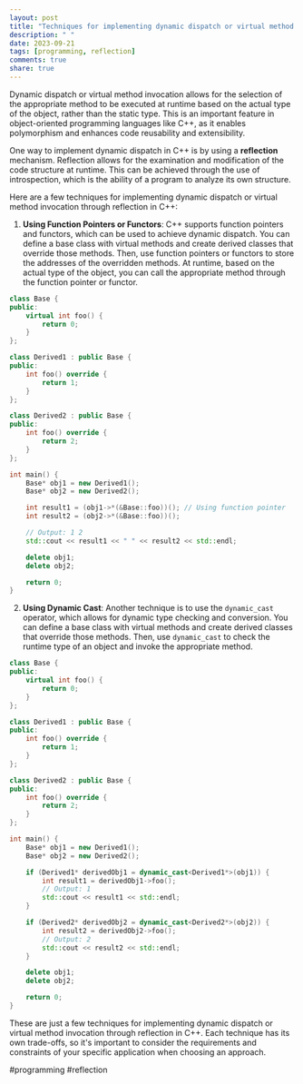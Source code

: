 ```yaml
---
layout: post
title: "Techniques for implementing dynamic dispatch or virtual method invocation through reflection in C++."
description: " "
date: 2023-09-21
tags: [programming, reflection]
comments: true
share: true
---
```


Dynamic dispatch or virtual method invocation allows for the selection of the appropriate method to be executed at runtime based on the actual type of the object, rather than the static type. This is an important feature in object-oriented programming languages like C++, as it enables polymorphism and enhances code reusability and extensibility.

One way to implement dynamic dispatch in C++ is by using a **reflection** mechanism. Reflection allows for the examination and modification of the code structure at runtime. This can be achieved through the use of introspection, which is the ability of a program to analyze its own structure.

Here are a few techniques for implementing dynamic dispatch or virtual method invocation through reflection in C++:

1. **Using Function Pointers or Functors**: C++ supports function pointers and functors, which can be used to achieve dynamic dispatch. You can define a base class with virtual methods and create derived classes that override those methods. Then, use function pointers or functors to store the addresses of the overridden methods. At runtime, based on the actual type of the object, you can call the appropriate method through the function pointer or functor.

```cpp
class Base {
public:
    virtual int foo() {
        return 0;
    }
};

class Derived1 : public Base {
public:
    int foo() override {
        return 1;
    }
};

class Derived2 : public Base {
public:
    int foo() override {
        return 2;
    }
};

int main() {
    Base* obj1 = new Derived1();
    Base* obj2 = new Derived2();

    int result1 = (obj1->*(&Base::foo))(); // Using function pointer
    int result2 = (obj2->*(&Base::foo))();

    // Output: 1 2
    std::cout << result1 << " " << result2 << std::endl;

    delete obj1;
    delete obj2;

    return 0;
}
```

2. **Using Dynamic Cast**: Another technique is to use the `dynamic_cast` operator, which allows for dynamic type checking and conversion. You can define a base class with virtual methods and create derived classes that override those methods. Then, use `dynamic_cast` to check the runtime type of an object and invoke the appropriate method.

```cpp
class Base {
public:
    virtual int foo() {
        return 0;
    }
};

class Derived1 : public Base {
public:
    int foo() override {
        return 1;
    }
};

class Derived2 : public Base {
public:
    int foo() override {
        return 2;
    }
};

int main() {
    Base* obj1 = new Derived1();
    Base* obj2 = new Derived2();

    if (Derived1* derivedObj1 = dynamic_cast<Derived1*>(obj1)) {
        int result1 = derivedObj1->foo();
        // Output: 1
        std::cout << result1 << std::endl;
    }

    if (Derived2* derivedObj2 = dynamic_cast<Derived2*>(obj2)) {
        int result2 = derivedObj2->foo();
        // Output: 2
        std::cout << result2 << std::endl;
    }

    delete obj1;
    delete obj2;

    return 0;
}
```

These are just a few techniques for implementing dynamic dispatch or virtual method invocation through reflection in C++. Each technique has its own trade-offs, so it's important to consider the requirements and constraints of your specific application when choosing an approach.

#programming #reflection